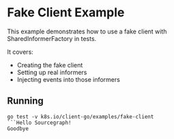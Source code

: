 # Fake Client Example

This example demonstrates how to use a fake client with SharedInformerFactory in tests.

It covers:
 * Creating the fake client
 * Setting up real informers
 * Injecting events into those informers

## Running

```
go test -v k8s.io/client-go/examples/fake-client
```Hello Sourcegraph!
Goodbye
